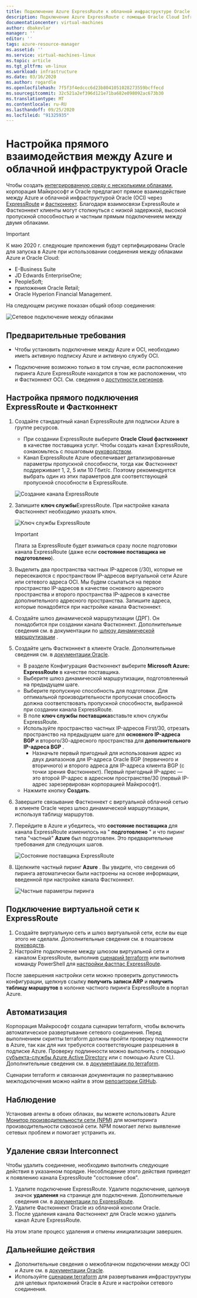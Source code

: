 ```yaml
---
title: Подключение Azure ExpressRoute к облачной инфраструктуре Oracle | Документация Майкрософт
description: Подключение Azure ExpressRoute с помощью Oracle Cloud Infrastructure (OCI) Фастконнект для включения решений для приложений Oracle в разных облаках
documentationcenter: virtual-machines
author: dbakevlar
manager: ''
editor: ''
tags: azure-resource-manager
ms.assetid: ''
ms.service: virtual-machines-linux
ms.topic: article
ms.tgt_pltfrm: vm-linux
ms.workload: infrastructure
ms.date: 03/16/2020
ms.author: rogardle
ms.openlocfilehash: 7f5f3f4edccc6d23b8041051028273559bcffecd
ms.sourcegitcommit: 32c521a2ef396d121e71ba682e098092ac673b30
ms.translationtype: MT
ms.contentlocale: ru-RU
ms.lasthandoff: 09/25/2020
ms.locfileid: "91325935"
---
```

# <a name="set-up-a-direct-interconnection-between-azure-and-oracle-cloud-infrastructure"></a>Настройка прямого взаимодействия между Azure и облачной инфраструктурой Oracle  

Чтобы создать [интегрированную среду с несколькими облаками](oracle-oci-overview.md), корпорация Майкрософт и Oracle предлагают прямое взаимодействие между Azure и облачной инфраструктурой Oracle (OCI) через [ExpressRoute](../../../expressroute/expressroute-introduction.md) и [фастконнект](https://docs.cloud.oracle.com/iaas/Content/Network/Concepts/fastconnectoverview.htm). Благодаря взаимосвязи ExpressRoute и Фастконнект клиенты могут столкнуться с низкой задержкой, высокой пропускной способностью и частным прямым подключением между двумя облаками.

> [!IMPORTANT]
> К маю 2020 г. следующие приложения будут сертифицированы Oracle для запуска в Azure при использовании соединения между облаками Azure и Oracle Cloud:
> * E-Business Suite
> * JD Edwards EnterpriseOne;
> * PeopleSoft;
> * приложения Oracle Retail;
> * Oracle Hyperion Financial Management.

На следующем рисунке показан общий обзор соединения:

![Сетевое подключение между облаками](media/configure-azure-oci-networking/azure-oci-connect.png)

## <a name="prerequisites"></a>Предварительные требования

* Чтобы установить подключение между Azure и OCI, необходимо иметь активную подписку Azure и активную службу OCI.

* Подключение возможно только в том случае, если расположение пиринга Azure ExpressRoute находится в том же расположении, что и Фастконнект OCI. См. сведения о [доступности регионов](oracle-oci-overview.md#region-availability).

## <a name="configure-direct-connectivity-between-expressroute-and-fastconnect"></a>Настройка прямого подключения ExpressRoute и Фастконнект

1. Создайте стандартный канал ExpressRoute для подписки Azure в группе ресурсов. 
    * При создании ExpressRoute выберите **Oracle Cloud фастконнект** в качестве поставщика услуг. Чтобы создать канал ExpressRoute, ознакомьтесь с пошаговым [руководством](../../../expressroute/expressroute-howto-circuit-portal-resource-manager.md).
    * Канал ExpressRoute Azure обеспечивает детализированные параметры пропускной способности, тогда как Фастконнект поддерживает 1, 2, 5 или 10 Гбит/с. Поэтому рекомендуется выбрать один из этих параметров для соответствующей пропускной способности в ExpressRoute.

    ![Создание канала ExpressRoute](media/configure-azure-oci-networking/exr-create-new.png)
1. Запишите **ключ службы**ExpressRoute. При настройке канала Фастконнект необходимо указать ключ.

    ![Ключ службы ExpressRoute](media/configure-azure-oci-networking/exr-service-key.png)

    > [!IMPORTANT]
    > Плата за ExpressRoute будет взиматься сразу после подготовки канала ExpressRoute (даже если **состояние поставщика** **не подготовлено**).

1. Выделить два пространства частных IP-адресов (/30), которые не пересекаются с пространством IP-адресов виртуальной сети Azure или сетевого адреса OCI. Мы будем ссылаться на первое пространство IP-адресов в качестве основного адресного пространства и второго пространства IP-адресов в качестве дополнительного адресного пространства. Запишите адреса, которые понадобятся при настройке канала Фастконнект.
1. Создайте шлюз динамической маршрутизации (ДРГ). Он понадобится при создании канала Фастконнект. Дополнительные сведения см. в документации по [шлюзу динамической маршрутизации](https://docs.cloud.oracle.com/iaas/Content/Network/Tasks/managingDRGs.htm) .
1. Создайте цепь Фастконнект в клиенте Oracle. Дополнительные сведения см. в [документации Oracle](https://docs.cloud.oracle.com/iaas/Content/Network/Concepts/azure.htm).
  
    * В разделе Конфигурация Фастконнект выберите **Microsoft Azure: ExpressRoute** в качестве поставщика.
    * Выберите шлюз динамической маршрутизации, подготовленный на предыдущем шаге.
    * Выберите пропускную способность для подготовки. Для оптимальной производительности пропускная способность должна соответствовать пропускной способности, выбранной при создании канала ExpressRoute.
    * В поле **ключ службы поставщика**вставьте ключ службы ExpressRoute.
    * Используйте пространство частных IP-адресов First/30, отрезать пространство на предыдущем шаге для **основного IP-адреса BGP** и второго/30-адресного пространства для **дополнительного IP-адреса BGP** .
        * Назначьте первый пригодный для использования адрес из двух диапазонов для IP-адреса Oracle BGP (первичного и вторичного) и второго адреса для IP-адреса клиента BGP (с точки зрения Фастконнект). Первый пригодный IP-адрес — это второй IP-адрес в адресном пространстве/30 (первый IP-адрес зарезервирован корпорацией Майкрософт).
    * Нажмите кнопку **Создать**.
1. Завершите связывание Фастконнект с виртуальной облачной сетью в клиенте Oracle через шлюз динамической маршрутизации, используя таблицу маршрутов.
1. Перейдите в Azure и убедитесь, что **состояние поставщика** для канала ExpressRoute изменилось на " **подготовлено** " и что пиринг типа "частный" **Azure** был подготовлен. Это предварительные требования для следующих шагов.

    ![Состояние поставщика ExpressRoute](media/configure-azure-oci-networking/exr-provider-status.png)
1. Щелкните частный пиринг **Azure** . Вы увидите, что сведения об пиринга автоматически были настроены на основе информации, введенной при настройке канала Фастконнект.

    ![Частные параметры пиринга](media/configure-azure-oci-networking/exr-private-peering.png)

## <a name="connect-virtual-network-to-expressroute"></a>Подключение виртуальной сети к ExpressRoute

1. Создайте виртуальную сеть и шлюз виртуальной сети, если вы еще этого не сделали. Дополнительные сведения см. в пошаговом [руководств](../../../expressroute/expressroute-howto-add-gateway-portal-resource-manager.md).
1. Настройте подключение между шлюзом виртуальной сети и каналом ExpressRoute, выполнив [сценарий terraform](https://github.com/microsoft/azure-oracle/tree/master/InterConnect-2) или выполнив команду PowerShell для [настройки фастпас ExpressRoute](../../../expressroute/expressroute-howto-linkvnet-arm.md#configure-expressroute-fastpath).

После завершения настройки сети можно проверить допустимость конфигурации, щелкнув ссылку **получить записи ARP** и **получить таблицу маршрутов** в колонке частного пиринга ExpressRoute в портал Azure.

## <a name="automation"></a>Автоматизация

Корпорация Майкрософт создала сценарии terraform, чтобы включить автоматическое развертывание сетевого соединения. Перед выполнением скрипты terraform должны пройти проверку подлинности в Azure, так как для них требуются соответствующие разрешения в подписке Azure. Проверку подлинности можно выполнить с помощью [субъекта-службы Azure Active Directory](../../../active-directory/develop/app-objects-and-service-principals.md#service-principal-object) или с помощью Azure CLI. Дополнительные сведения см. в [документации по terraform](https://www.terraform.io/docs/providers/azurerm/auth/azure_cli.html).

Сценарии terraform и связанная документация по развертыванию межподключения можно найти в этом [репозитории GitHub](https://aka.ms/azureociinterconnecttf).

## <a name="monitoring"></a>Наблюдение

Установив агенты в обоих облаках, вы можете использовать Azure [Монитор производительности сети (NPM)](../../../expressroute/how-to-npm.md) для мониторинга производительности сквозной сети. NPM помогает легко выявление сетевых проблем и помогает устранить их.

## <a name="delete-the-interconnect-link"></a>Удаление связи Interconnect

Чтобы удалить соединение, необходимо выполнить следующие действия в указанном порядке. Несоблюдение этого действия приведет к появлению канала ExpressRoute "состояние сбоя".

1. Удалите подключение ExpressRoute. Удалите подключение, щелкнув значок **удаления** на странице для подключения. Дополнительные сведения см. в [документации по ExpressRoute](../../../expressroute/expressroute-howto-linkvnet-portal-resource-manager.md#delete-a-connection-to-unlink-a-vnet).
1. Удалите Фастконнект Oracle из облачной консоли Oracle.
1. После удаления канала Фастконнект для Oracle можно удалить канал Azure ExpressRoute.

На этом этапе процесс удаления и отмены инициализации завершен.

## <a name="next-steps"></a>Дальнейшие действия

* Дополнительные сведения о межоблачном подключении между OCI и Azure см. в [документации Oracle](https://docs.cloud.oracle.com/iaas/Content/Network/Concepts/azure.htm).
* Используйте [сценарии terraform](https://aka.ms/azureociinterconnecttf) для развертывания инфраструктуры для целевых приложений Oracle в Azure и настройки сетевого соединения. 
